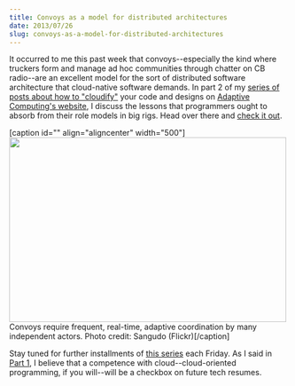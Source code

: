```yaml
---
title: Convoys as a model for distributed architectures
date: 2013/07/26
slug: convoys-as-a-model-for-distributed-architectures
---
```


It occurred to me this past week that convoys--especially the kind where truckers form and manage ad hoc communities through chatter on CB radio--are an excellent model for the sort of distributed software architecture that cloud-native software demands. In part 2 of my <a title="cloudify series" href="http://codecraft.co/category/cloudify">series of posts about how to "cloudify"</a> your code and designs on <a title="Adaptive Computing" href="http://www.adaptivecomputing.com" target="_blank">Adaptive Computing's website</a>, I discuss the lessons that programmers ought to absorb from their role models in big rigs. Head over there and <a title="cloudify with CB radio" href="http://www.adaptivecomputing.com/blog-cloud/how-to-cloudify-your-software-part-2-get-out-your-cb/" target="_blank">check it out</a>.

[caption id="" align="aligncenter" width="500"]<a href="http://www.adaptivecomputing.com/blog-cloud/how-to-cloudify-your-software-part-2-get-out-your-cb/"><img class=" " alt="" src="http://farm9.staticflickr.com/8171/8061740015_fd5a9d82d5.jpg" width="500" height="333" /></a> Convoys require frequent, real-time, adaptive coordination by many independent actors. Photo credit: Sangudo (Flickr)[/caption]

Stay tuned for further installments of <a title="Cloudify software designs" href="http://codecraft.co/category/cloudify/">this series</a> each Friday. As I said in <a title="Programmers: learn how to “cloudify”" href="http://codecraft.co/2013/07/23/programmers-learn-how-to-cloudify/">Part 1</a>, I believe that a competence with cloud--cloud-oriented programming, if you will--will be a checkbox on future tech resumes.